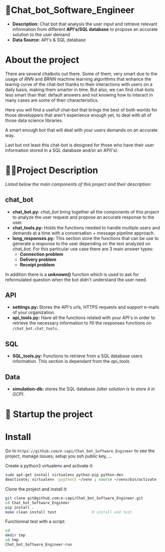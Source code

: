 # 🤖Chat_bot_Software_Engineer
- **Description:** Chat bot that analysis the user input and retrieve relevant information from different **API's/SQL database** to propose an  accurate solution to the user demand
- **Data Source:** API's & SQL database

# About the project
There are several chatbots out there. Some of them, very smart due to the usage of *RNN* and *BRNN* machine learning algorithms that enhance the learnig curve of the chat-bot thanks to their interactions with users on a daily basis, making them smarter in time. But also, we can find chat-bots less smart than that: default answers and not knowing how to interact in many cases are some of their characteristics.

Here you will find a usefull chat-bot that brings the best of both worlds for those developpers that aren't experience enough yet, to deal with all of those data science libraries.

A smart enough bot that will deal with your users demands on an accurate way.

Last but not least this chat-bot is designed for those who have their user information stored in a SQL database and/or an API('s).

# 👨‍💻Project Description

*Listed below the main components of this project and their description:*

## chat_bot
- **chat_bot.py:** *chat_bot* bring together all the components of this project to analyze the user request and propose an accurate response to the user.
- **chat_tools.py:** Holds the functions needed to handle multiple users and demands at a time with a conversation + message pipeline approach.
- **long_responses.py:** This section store the functions that can be use to generate a response to the user depending on the text analyzed on *chat_bot*. For this particular use case there are 3 main answer types:
    - **Connection problem**
    - **Delivery problem**
    - **Receipt problem**

In addition there is a **unknown()** function which is used to ask for reformulated question when the bot didn't understand the user need.

## API
- **settings.py:** Stores the API's urls, HTTPS requests and support e-mails of your organization.
- **api_tools.py:** Have all the functions related with your API's in order to retrieve the necessary information to fill the responses functions on <code>/chat_bot.chat_tools.</code>

## SQL
- **SQL_tools.py:** Functions to retrieve from a SQL database users information. This section is dependant from the *api_tools*.

## Data
- **simulation-db:** stores the SQL database *(alter solution is to store it in GCP)*.

# 🚀 Startup the project


# Install

Go to `https://github.com/e-capi/Chat_bot_Software_Engineer` to see the project, manage issues,
setup you ssh public key, ...

Create a python3 virtualenv and activate it:

```bash
sudo apt-get install virtualenv python-pip python-dev
deactivate; virtualenv -ppython3 ~/venv ; source ~/venv/bin/activate
```

Clone the project and install it:

```bash
git clone git@github.com:e-capi/Chat_bot_Software_Engineer.git
cd Chat_bot_Software_Engineer
pip install .
make clean install test                # install and test
```
Functionnal test with a script:

```bash
cd
mkdir tmp
cd tmp
Chat_bot_Software_Engineer-run
```

